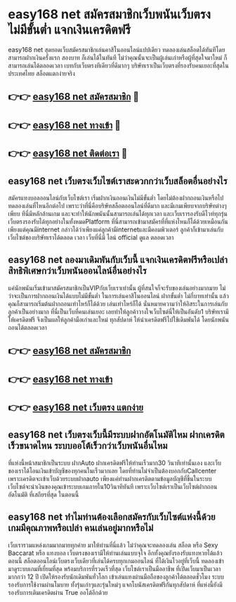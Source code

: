 # easy168 net สมัครสมาชิกเว็บพนันเว็บตรง ไม่มีขั้นต่ำ แจกเงินเครดิตฟรี

easy168 net สุดยอดเว็บสมัครสมาชิกเล่นคาสิโนออนไลน์แปปเดียว ทดลองเล่นสล็อตได้ทันทีโดยสามารถฝากเงินครั้งแรก สองบาท ก็เล่นได้ในทันที ไม่ว่าคุณนั้นจะเป็นผู้เล่นเก่าหรือผู้ที่สุดใจมาใหม่ ก็สามารถเล่นได้ตลอดเวลา เบทกับเว็บตรงทีเดียวที่ดีมากๆ บริษัทเราเป็นเว็บตรงที่รองรับคนเยอะที่สุดในประเทศไทย สล็อตแตกง่ายจริง

## 👉👉 [easy168 net สมัครสมาชิก](https://bit.ly/3Ckzg5n) 🎰
## 👉👉 [easy168 net ทางเข้า](https://bit.ly/3Ckzg5n) 🎰
## 👉👉 [easy168 net ติดต่อเรา](https://bit.ly/3Ckzg5n) 🎰

## easy168 net เว็บตรงเว็บไซต์เราสะดวกกว่าเว็บสล็อตอื่นอย่างไร
สมัครแทงบอลออนไลน์กับเว็บไซต์เรา เริ่มฝากเงินถอนเงินไม่มีขั้นต่ำ โดยไม่ต้องฝากถอนเงินหรือไปทดลองเล่นที่ไหนอีกต่อไป เพราะว่าที่นี่คือบริษัทสล็อตออนไลน์ที่ดีมาก และมีเกมเพียบจากบริษัทต่างๆเพียบ ทีนี่มีหลักล้านเกม และจะทำให้นักพนันนั้นสามารถเล่นได้ทุกเวลา และเว็บเรารองรับดีไวท์ทุกรุ่น เว็บตรงรองรับได้ทุกอย่างในทั้งหมดPlatform ที่นี่สามารถเข้ามาสมัครที่ที่แห่งไหนก็ได้ด้วยเหมือนกัน เพียงแต่คุณมีinternet กล่าวได้ว่าเพียงแค่ลูกค้ามีinternetและมีคอมพิวเตอร์ ลูกค้าก็เข้ามาเล่นกับเว็บไซต์ของบริษัทเราได้ตลอด เวลา เว็บที่นี่มี ไลน์ official ดูแล ตลอดเวลา

## easy168 net ลองมาเดิมพันกับเว็บนี้ แจกเงินเครดิตฟรีหรือเปล่า สิทธิพิเศษกว่าเว็บพนันออนไลน์อื่นอย่างไร
แค่นักพนันเริ่มเข้ามาสมัครสมาชิกเป็นVIPกับเว็บเราเท่านั้น ผู้ที่สนใจก็จะรับของเล่นอย่างมากมาย ไม่ว่าจะเป็นการฝากถอนเงินได้แบบไม่มีขั้นต่ำ ในการเล่นคาสิโนออนไลน์ ฝากขั้นต่ำ ไม่กี่บาทเท่านั้น แล้วคุณก็สามารถเริ่มต้นฝากถอนเท่าไหร่ก็ได้ด้วย เล่นเท่าไหร่ก็ได้ นั่นหมายความว่าให้อิสระในการเล่นกับลูกค้าเป็นอย่างมาก ที่นี่เป็นเว็บที่คนเล่นเยอะ เลยทำให้ลูกค้าวางใจเว็บไซต์นี่ให้เป็นอันดับ1 บริษัทเรามีให้เครดิตฟรี จึงเป็นผลให้ลูกค้ามือเก่าและใหม่ ทุกสัปดาห์ ให้นำเครดิตฟรีไปใช้เดิมพันได้ โดยนักพนันถอนได้ตลอดเวลา

## 👉👉 [easy168 net สมัครสมาชิก](https://bit.ly/3Ckzg5n)
## 👉👉 [easy168 net ทางเข้า](https://bit.ly/3Ckzg5n)
## 👉👉 [easy168 net เว็บตรง แตกง่าย](https://bit.ly/3Ckzg5n)

## easy168 net เว็บตรงเว็บนี้มีระบบฝากอัตโนมัติไหม ฝากเครดิตเร็วขนาดไหน ระบบออโต้เร็วกว่าเว็บพนันอื่นไหม
ที่แห่งนี้หน้าสมาชิกเป็นระบบ ฝากAuto ฝากเครดิตฟรีให้ท่านเร็วมาก30 วินาทีเท่านั้นเอง และเว็บของเราได้โอนเงินเข้าบัญชีของทุกคนในเร็วมากเลย โดยที่ท่านไม่จำเป็นต้องบอกกับCallcenter เพราะเครดิตจะเข้าเว็บด้วยระบบฝากauto เพียงแค่ท่านฝากเครดิตตามข้อมูลบัญชีที่ขึ้นในระบบ เว็บไซต์จะนำเงินของคุณเข้าระบบเกมภายใน10วินาทีทันที เพราะเว็บไซต์เราเป็นเว็บไซต์ฝากถอนอัตโนมัติ ที่เสถียรที่สุด ในตอนนี้

## easy168 net ทำไมท่านต้องเลือกสมัครกับเว็บไซต์แห่งนี้ด้วย เกมมีคุณภาพหรือเปล่า คนเล่นอยู่มากหรือไม่
เว็บเรารวมแหล่งเกมมากมายทุกค่าย มาให้ท่านที่นี่แล้ว ไม่ว่าคุณจะทดลองเล่น สล็อต หรือ Sexy Baccarat หรือ แทงบอล เว็บตรงของเรามีให้ท่านเล่นแบบจุใจ อีกทั้งคุณยังรองรับแทงหวยได้แล้วตอนนี้ สล็อตออนไลน์เว็บตรงเว็บเดียวที่เล่นได้ครบทุกเกมออนไลน์ ที่ได้เงินไวอยู่ที่เว็บนี้ ทดลองเข้ามาดูระบบเกมที่เยี่ยมที่สุด พร้อมบริการที่รวดเร็วที่สุด เว็บไซต์เราเป็นมืออาชีพ ที่เปิดเว็บมาเป็นเวลามากกว่า 12 ปี เปิดให้รองรับนักเดิมพันทั่วโลก เข้าเล่นแทงผ่านมือถือของลูกค้าได้ตลอดชั่วโมง ระบบรองรับการใช้งานผ่านโมบาย ทั้งรุ่นเก่าๆและรุ่นใหม่ๆ แจกโบนัสเครดิตฟรีกันทุกสัปดาห์ ที่แห่งนี้ยังมีรองรับการเติมเครดิตผ่าน True ออโต้อีกด้วย
